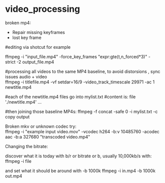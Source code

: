 # video_processing


broken mp4:
 - Repair missing keyframes
 - lost key frame 

#editing via shotcut for example

ffmpeg -i "input_file.mp4" -force_key_frames "expr:gte(t,n_forced*3)" -strict -2 output_file.mp4


#processing all videos to the same MP4 baseline, to avoid distorsions , sync issues audio + video  
ffmpeg -i titlefile.mp4 -vf setdar=16/9 -video_track_timescale 29971 -ac 1 newtitle.mp4

#each of the newtitle.mp4  files go into mylist.txt
#content is:
    file './newtitle.mp4'
    ...

#then joining those baseline MP4s:
ffmpeg -f concat -safe 0 -i mylist.txt -c copy output


Broken mkv or unknown codec try:  
ffmpeg -i "example input video.mov" -vcodec h264 -b:v 10485760 -acodec aac -b:a 327680 "transcoded video.mp4"


Changing the bitrate:

discover what it is today with b/r or bitrate or b, usually 10,000kb/s with:  ffmpeg -i  file

and set what it should be around with    -b 1000k
ffmpeg -i in.mp4 -b 1000k out.mp4
